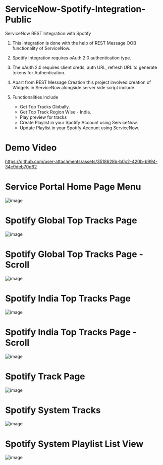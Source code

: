 # ServiceNow-Spotify-Integration-Public
ServiceNow REST Integration with Spotify 

1. This integration is done with the help of REST Message OOB functionality of ServiceNow.

2. Spotify Integration requires oAuth 2.0 authentication type.

3. The oAuth 2.0 requires client creds, auth URL, refresh URL to generate tokens for Authentication.

4. Apart from REST Message Creation this project involved creation of Widgets in ServiceNow alongside server side script include.

5. Functionalities include
   * Get Top Tracks Globally.
   * Get Top Track Region Wise - India.
   * Play preview for tracks
   * Create Playlist in your Spotify Account using ServiceNow.
   * Update Playlist in your Spotify Account using ServiceNow.
  
# Demo Video
https://github.com/user-attachments/assets/3518628b-b0c2-420b-b994-34c9deb70d62

# Service Portal Home Page Menu
![image](https://github.com/user-attachments/assets/e446a0d4-7bdf-46da-b0c4-9147108af4b8)

# Spotify Global Top Tracks Page
![image](https://github.com/user-attachments/assets/1dc56aa7-0bac-43d4-b95f-ee4550308943)

# Spotify Global Top Tracks Page - Scroll
![image](https://github.com/user-attachments/assets/57b0caa1-df5e-429e-ba8d-c501556ea5c2)

# Spotify India Top Tracks Page
![image](https://github.com/user-attachments/assets/79354ae9-8051-4ddf-91ec-3816bd13fb68)

# Spotify India Top Tracks Page - Scroll
![image](https://github.com/user-attachments/assets/6c1941a4-01eb-4b3d-914d-4bd2a0e79d7b)

# Spotify Track Page
![image](https://github.com/user-attachments/assets/dcb345a4-b2de-432e-bf5e-0f065bb9812a)

# Spotify System Tracks
![image](https://github.com/user-attachments/assets/ae931ec5-185d-4b9d-8096-8799aa95d6cc)

# Spotify System Playlist List View
![image](https://github.com/user-attachments/assets/84971b0a-1ffc-4650-a4fc-a7dc6704a32d)

